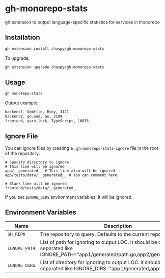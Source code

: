 # gh-monorepo-stats

gh extension to output language-specific statistics for services in monorepo

## Installation

```sh
gh extension install chaspy/gh-monorepo-stats
```

To upgrade,

```sh
gh extension upgrade chaspy/gh-monorepo-stats
```

## Usage

```sh
gh monorepo-stats
```

Output example:

```sh
backend1, Gemfile, Ruby, 3121
backend2, go.mod, Go, 2189
frontend, yarn.lock, TypeScript, 10876
```

## Ignore File

You can ignore files by creating a `.gh-monorepo-stats-ignore` file in the root of the repository.

```
# Specify directory to ignore
# This line will be ignored
app/__generated__ # This line also will be ignored
app/tests/data/__generated__ # You can comment here

# Blank line will be ignored
frontend/tests/data/__generated__
```

If you set `IGNORE_DIRS` environment variables, it will be ignored.

## Environment Variables

| Name          | Description                                                                                                                            |
| ------------- | -------------------------------------------------------------------------------------------------------------------------------------- |
| `GH_REPO`     | The repository to query. Defaults to the current repository.                                                                           |
| `IGNORE_PATH` | List of path for ignoring to output LOC. it should be comma separated like IGNORE_PATH="app1/generated/path.go,app2/generated.path.go" |
| `IGNORE_DIRS` | List of directory for ignoring to output LOC. it should be comma separated like IGNORE_DIRS="app1/generated,app2/generated"            |
